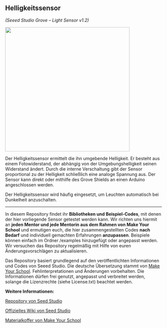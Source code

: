 Helligkeitssensor
----
*(Seeed Studio Grove – Light Sensor v1.2)*

<img src=https://www.makeyourschool.de/wp-content/uploads/2018/10/30_helligkeitssensor-1024x1024.jpg width=400px>

Der Helligkeitssensor ermittelt die ihn umgebende Helligkeit. Er besteht aus einem Fotowiderstand, der abhängig von der Umgebungshelligkeit seinen Widerstand ändert. Durch die interne Verschaltung gibt der Sensor proportional zu der Helligkeit schließlich eine analoge Spannung aus. Der Sensor kann direkt oder mithilfe des Grove Shields an einen Arduino angeschlossen werden.

Der Helligkeitssensor wird häufig eingesetzt, um Leuchten automatisch bei Dunkelheit anzuschalten.

----

In diesem Repository findet ihr **Bibliotheken und Beispiel-Codes**, mit denen der hier vorliegende Sensor getestet werden kann. Wir richten uns hiermit an **jeden Mentor und jede Mentorin aus dem Rahmen von Make Your School** und ermutigen euch, die hier zusammengestellten Codes **nach Bedarf** und individuell gemachten Erfahrungen **anzupassen**. Beispiele können einfach im Ordner /examples hinzugefügt oder angepasst werden. Wir versuchen das Repository regelmäßig mit Hilfe von euren Änderungsvorschlägen zu aktualisieren.

Das Repository basiert grundlegend auf den veröffentlichten Informationen und Codes von Seeed Studio. 
Die deutsche Übersetzung stammt von [Make Your School](https://www.makeyourschool.de/). Fehlinterpretationen und Änderungen vorbehalten. Die Informationen dürfen frei genutzt, angepasst und verbreitet werden, solange die Lizenzrechte (siehe License.txt) beachtet werden.

**Weitere Informationen:**

[Repository von Seed Studio](https://github.com/Seeed-Studio/)

[Offizielles Wiki von Seed Studio](http://wiki.seeedstudio.com/Grove/)

[Materialkoffer von Make Your School](https://www.makeyourschool.de/material/)
